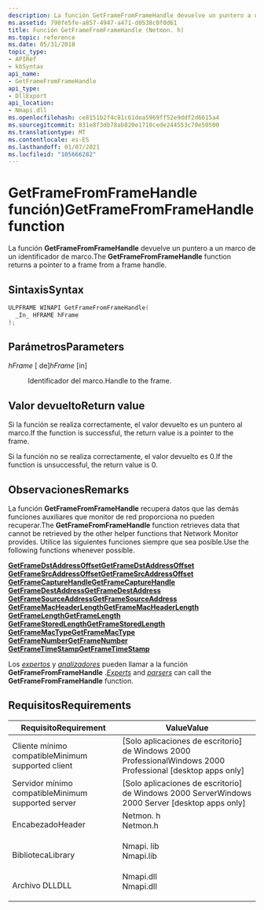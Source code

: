 ```yaml
---
description: La función GetFrameFromFrameHandle devuelve un puntero a un marco de un identificador de marco.
ms.assetid: 790fe5fe-a857-4947-a471-d0538c0f0d61
title: Función GetFrameFromFrameHandle (Netmon. h)
ms.topic: reference
ms.date: 05/31/2018
topic_type:
- APIRef
- kbSyntax
api_name:
- GetFrameFromFrameHandle
api_type:
- DllExport
api_location:
- Nmapi.dll
ms.openlocfilehash: ce8151b2f4c81c61dea5969ff52e9ddf2d6615a4
ms.sourcegitcommit: 831e8f3db78ab820e1710cede244553c70e50500
ms.translationtype: MT
ms.contentlocale: es-ES
ms.lasthandoff: 01/07/2021
ms.locfileid: "105666282"
---
```

# <a name="getframefromframehandle-function"></a><span data-ttu-id="55672-103">GetFrameFromFrameHandle función)</span><span class="sxs-lookup"><span data-stu-id="55672-103">GetFrameFromFrameHandle function</span></span>

<span data-ttu-id="55672-104">La función **GetFrameFromFrameHandle** devuelve un puntero a un marco de un identificador de marco.</span><span class="sxs-lookup"><span data-stu-id="55672-104">The **GetFrameFromFrameHandle** function returns a pointer to a frame from a frame handle.</span></span>

## <a name="syntax"></a><span data-ttu-id="55672-105">Sintaxis</span><span class="sxs-lookup"><span data-stu-id="55672-105">Syntax</span></span>


```C++
ULPFRAME WINAPI GetFrameFromFrameHandle(
  _In_ HFRAME hFrame
);
```



## <a name="parameters"></a><span data-ttu-id="55672-106">Parámetros</span><span class="sxs-lookup"><span data-stu-id="55672-106">Parameters</span></span>

<dl> <dt>

<span data-ttu-id="55672-107">*hFrame* \[ de\]</span><span class="sxs-lookup"><span data-stu-id="55672-107">*hFrame* \[in\]</span></span>
</dt> <dd>

<span data-ttu-id="55672-108">Identificador del marco.</span><span class="sxs-lookup"><span data-stu-id="55672-108">Handle to the frame.</span></span>

</dd> </dl>

## <a name="return-value"></a><span data-ttu-id="55672-109">Valor devuelto</span><span class="sxs-lookup"><span data-stu-id="55672-109">Return value</span></span>

<span data-ttu-id="55672-110">Si la función se realiza correctamente, el valor devuelto es un puntero al marco.</span><span class="sxs-lookup"><span data-stu-id="55672-110">If the function is successful, the return value is a pointer to the frame.</span></span>

<span data-ttu-id="55672-111">Si la función no se realiza correctamente, el valor devuelto es 0.</span><span class="sxs-lookup"><span data-stu-id="55672-111">If the function is unsuccessful, the return value is 0.</span></span>

## <a name="remarks"></a><span data-ttu-id="55672-112">Observaciones</span><span class="sxs-lookup"><span data-stu-id="55672-112">Remarks</span></span>

<span data-ttu-id="55672-113">La función **GetFrameFromFrameHandle** recupera datos que las demás funciones auxiliares que monitor de red proporciona no pueden recuperar.</span><span class="sxs-lookup"><span data-stu-id="55672-113">The **GetFrameFromFrameHandle** function retrieves data that cannot be retrieved by the other helper functions that Network Monitor provides.</span></span> <span data-ttu-id="55672-114">Utilice las siguientes funciones siempre que sea posible.</span><span class="sxs-lookup"><span data-stu-id="55672-114">Use the following functions whenever possible.</span></span>

<dl>

[<span data-ttu-id="55672-115">**GetFrameDstAddressOffset**</span><span class="sxs-lookup"><span data-stu-id="55672-115">**GetFrameDstAddressOffset**</span></span>](getframedstaddressoffset.md)  
[<span data-ttu-id="55672-116">**GetFrameSrcAddressOffset**</span><span class="sxs-lookup"><span data-stu-id="55672-116">**GetFrameSrcAddressOffset**</span></span>](getframesrcaddressoffset.md)  
[<span data-ttu-id="55672-117">**GetFrameCaptureHandle**</span><span class="sxs-lookup"><span data-stu-id="55672-117">**GetFrameCaptureHandle**</span></span>](getframecapturehandle.md)  
[<span data-ttu-id="55672-118">**GetFrameDestAddress**</span><span class="sxs-lookup"><span data-stu-id="55672-118">**GetFrameDestAddress**</span></span>](getframedestaddress.md)  
[<span data-ttu-id="55672-119">**GetFrameSourceAddress**</span><span class="sxs-lookup"><span data-stu-id="55672-119">**GetFrameSourceAddress**</span></span>](getframesourceaddress.md)  
[<span data-ttu-id="55672-120">**GetFrameMacHeaderLength**</span><span class="sxs-lookup"><span data-stu-id="55672-120">**GetFrameMacHeaderLength**</span></span>](getframemacheaderlength.md)  
[<span data-ttu-id="55672-121">**GetFrameLength**</span><span class="sxs-lookup"><span data-stu-id="55672-121">**GetFrameLength**</span></span>](getframelength.md)  
[<span data-ttu-id="55672-122">**GetFrameStoredLength**</span><span class="sxs-lookup"><span data-stu-id="55672-122">**GetFrameStoredLength**</span></span>](getframestoredlength.md)  
[<span data-ttu-id="55672-123">**GetFrameMacType**</span><span class="sxs-lookup"><span data-stu-id="55672-123">**GetFrameMacType**</span></span>](getframemactype.md)  
[<span data-ttu-id="55672-124">**GetFrameNumber**</span><span class="sxs-lookup"><span data-stu-id="55672-124">**GetFrameNumber**</span></span>](getframenumber.md)  
[<span data-ttu-id="55672-125">**GetFrameTimeStamp**</span><span class="sxs-lookup"><span data-stu-id="55672-125">**GetFrameTimeStamp**</span></span>](getframetimestamp.md)  
</dl>

<span data-ttu-id="55672-126">Los [*expertos*](e.md) y [*analizadores*](p.md) pueden llamar a la función **GetFrameFromFrameHandle** .</span><span class="sxs-lookup"><span data-stu-id="55672-126">[*Experts*](e.md) and [*parsers*](p.md) can call the **GetFrameFromFrameHandle** function.</span></span>

## <a name="requirements"></a><span data-ttu-id="55672-127">Requisitos</span><span class="sxs-lookup"><span data-stu-id="55672-127">Requirements</span></span>



| <span data-ttu-id="55672-128">Requisito</span><span class="sxs-lookup"><span data-stu-id="55672-128">Requirement</span></span> | <span data-ttu-id="55672-129">Value</span><span class="sxs-lookup"><span data-stu-id="55672-129">Value</span></span> |
|-------------------------------------|--------------------------------------------------------------------------------------|
| <span data-ttu-id="55672-130">Cliente mínimo compatible</span><span class="sxs-lookup"><span data-stu-id="55672-130">Minimum supported client</span></span><br/> | <span data-ttu-id="55672-131">\[Solo aplicaciones de escritorio\] de Windows 2000 Professional</span><span class="sxs-lookup"><span data-stu-id="55672-131">Windows 2000 Professional \[desktop apps only\]</span></span><br/>                           |
| <span data-ttu-id="55672-132">Servidor mínimo compatible</span><span class="sxs-lookup"><span data-stu-id="55672-132">Minimum supported server</span></span><br/> | <span data-ttu-id="55672-133">\[Solo aplicaciones de escritorio\] de Windows 2000 Server</span><span class="sxs-lookup"><span data-stu-id="55672-133">Windows 2000 Server \[desktop apps only\]</span></span><br/>                                 |
| <span data-ttu-id="55672-134">Encabezado</span><span class="sxs-lookup"><span data-stu-id="55672-134">Header</span></span><br/>                   | <dl> <span data-ttu-id="55672-135"><dt>Netmon. h</dt></span><span class="sxs-lookup"><span data-stu-id="55672-135"><dt>Netmon.h</dt></span></span> </dl>  |
| <span data-ttu-id="55672-136">Biblioteca</span><span class="sxs-lookup"><span data-stu-id="55672-136">Library</span></span><br/>                  | <dl> <span data-ttu-id="55672-137"><dt>Nmapi. lib</dt></span><span class="sxs-lookup"><span data-stu-id="55672-137"><dt>Nmapi.lib</dt></span></span> </dl> |
| <span data-ttu-id="55672-138">Archivo DLL</span><span class="sxs-lookup"><span data-stu-id="55672-138">DLL</span></span><br/>                      | <dl> <span data-ttu-id="55672-139"><dt>Nmapi.dll</dt></span><span class="sxs-lookup"><span data-stu-id="55672-139"><dt>Nmapi.dll</dt></span></span> </dl> |



 

 




